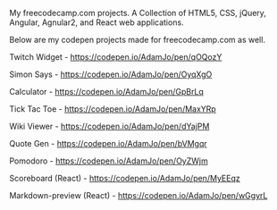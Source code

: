 My freecodecamp.com projects. A Collection of HTML5, CSS, jQuery, Angular, Agnular2, and React web applications.

Below are my codepen projects made for freecodecamp.com as well.

Twitch Widget - https://codepen.io/AdamJo/pen/qOQozY

Simon Says - https://codepen.io/AdamJo/pen/OyqXgO

Calculator - https://codepen.io/AdamJo/pen/GpBrLq

Tick Tac Toe - https://codepen.io/AdamJo/pen/MaxYRp

Wiki Viewer - https://codepen.io/AdamJo/pen/dYajPM

Quote Gen - https://codepen.io/AdamJo/pen/bVMgqr

Pomodoro - https://codepen.io/AdamJo/pen/OyZWjm

Scoreboard (React) - https://codepen.io/AdamJo/pen/MyEEqz

Markdown-preview (React) - https://codepen.io/AdamJo/pen/wGgyrL
